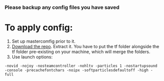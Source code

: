 ### Please backup any config files you have saved

# To apply config:
1. Set up mastercomfig prior to it.
2. [Download the repo](). Extract it. You have to put the tf folder alongside the tf folder pre-existing on your machine, which will merge the folders.
3. Use launch options:
```
-novid -nojoy -nosteamcontroller -nohltv -particles 1 -nostartupsound -console -precachefontchars -noipx -softparticlesdefaultoff -high -full
```
